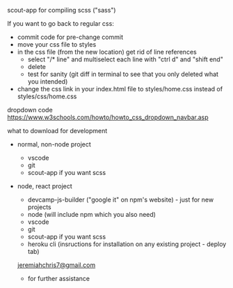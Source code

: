 scout-app for compiling scss ("sass")

If you want to go back to regular css:
- commit code for pre-change commit
- move your css file to styles
- in the css file (from the new location) get rid of line references
  - select "/* line" and multiselect each line with "ctrl d" and "shift end"
  - delete
  - test for sanity (git diff in terminal to see that you only deleted what you intended)
- change the css link in your index.html file to styles/home.css instead of styles/css/home.css

dropdown code
https://www.w3schools.com/howto/howto_css_dropdown_navbar.asp

what to download for development

- normal, non-node project
  - vscode
  - git
  - scout-app if you want scss

- node, react project
  - devcamp-js-builder ("google it" on npm's website) - just for new projects
  - node (will include npm which you also need)
  - vscode
  - git
  - scout-app if you want scss
  - heroku cli (insructions for installation on any existing project - deploy tab)

  jeremiahchris7@gmail.com
  - for further assistance